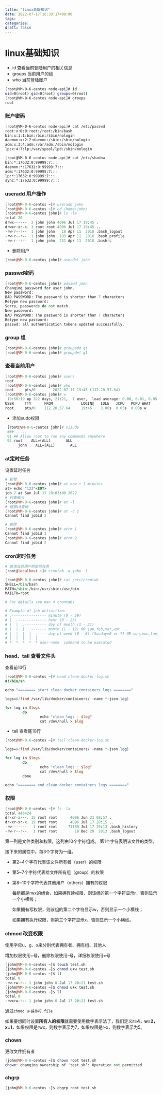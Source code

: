 ```yaml
---
title: "linux基础知识"
date: 2022-07-17T16:39:17+08:00
tags:
categories:
draft: false
---
```




# linux基础知识

- id 查看当前登陆用户的相关信息
- groups 当前用户的组
- who 当前登陆账户

```bash
[root@VM-0-6-centos node-api]# id
uid=0(root) gid=0(root) groups=0(root)
[root@VM-0-6-centos node-api]# groups
root
```



### 账户密码

```bash
[root@VM-0-6-centos node-api]# cat /etc/passwd
root:x:0:0:root:/root:/bin/bash
bin:x:1:1:bin:/bin:/sbin/nologin
daemon:x:2:2:daemon:/sbin:/sbin/nologin
adm:x:3:4:adm:/var/adm:/sbin/nologin
lp:x:4:7:lp:/var/spool/lpd:/sbin/nologin
```



```bash
[root@VM-0-6-centos node-api]# cat /etc/shadow
bin:*:17632:0:99999:7:::
daemon:*:17632:0:99999:7:::
adm:*:17632:0:99999:7:::
lp:*:17632:0:99999:7:::
sync:*:17632:0:99999:7:::
```



### useradd 用户操作

```perl
[root@VM-0-6-centos ~]# useradd john
[root@VM-0-6-centos ~]# cd /home/john/
[root@VM-0-6-centos john]# ls -la
total 20
drwx------  2 john john 4096 Jul 17 19:45 .
drwxr-xr-x. 3 root root 4096 Jul 17 19:45 ..
-rw-r--r--  1 john john   18 Apr 11  2018 .bash_logout
-rw-r--r--  1 john john  193 Apr 11  2018 .bash_profile
-rw-r--r--  1 john john  231 Apr 11  2018 .bashrc
```



- 删除用户

```perl
[root@VM-0-6-centos john]# userdel john
```



### passwd密码

```perl
[root@VM-0-6-centos john]# passwd john
Changing password for user john.
New password:
BAD PASSWORD: The password is shorter than 7 characters
Retype new password:
Sorry, passwords do not match.
New password:
BAD PASSWORD: The password is shorter than 7 characters
Retype new password:
passwd: all authentication tokens updated successfully.
```



### group 组

```perl
[root@VM-0-6-centos john]# groupadd g1
[root@VM-0-6-centos john]# groupdel g1
```



### 查看当前用户

```perl
[root@VM-0-6-centos john]# users
root
[root@VM-0-6-centos john]# who
root     pts/0        2022-07-17 19:45 (112.20.57.64)
[root@VM-0-6-centos john]# w
 19:50:19 up 322 days, 21:21,  1 user,  load average: 0.00, 0.01, 0.05
USER     TTY      FROM             LOGIN@   IDLE   JCPU   PCPU WHAT
root     pts/0    112.20.57.64     19:45    3.00s  0.05s  0.00s w
```



- 添加sudo权限

```perl
 [root@VM-0-6-centos john]# visudo
 ### .....
 91 ## Allow root to run any commands anywhere
 92 root    ALL=(ALL)       ALL
	  john    ALL=(ALL)       ALL
```



### at定时任务

设置延时任务

```perl
# 新增
[root@VM-0-6-centos john]# at now + 1 minutes
at> echo "123"<EOT>
job 2 at Sun Jul 17 20:03:00 2022
# 列表展示
[root@VM-0-6-centos john]# at -l
# 根据id查询
[root@VM-0-6-centos john]# at -c 2
Cannot find jobid 2

# 删除
[root@VM-0-6-centos john]# atrm 1
Cannot find jobid 1
[root@VM-0-6-centos john]# atrm 2
Cannot find jobid 2
```





### cron定时任务

```perl
# 查询当前用户的定时任务
[root@localhost ~]# crontab -u john -l
```



```perl
[root@VM-0-6-centos john]# cat /etc/crontab
SHELL=/bin/bash
PATH=/sbin:/bin:/usr/sbin:/usr/bin
MAILTO=root

# For details see man 4 crontabs

# Example of job definition:
# .---------------- minute (0 - 59)
# |  .------------- hour (0 - 23)
# |  |  .---------- day of month (1 - 31)
# |  |  |  .------- month (1 - 12) OR jan,feb,mar,apr ...
# |  |  |  |  .---- day of week (0 - 6) (Sunday=0 or 7) OR sun,mon,tue,wed,thu,fri,sat
# |  |  |  |  |
# *  *  *  *  * user-name  command to be executed
```



### head、tail 查看文件头

查看前10行

```perl
[root@VM-0-6-centos ~]# head clean-docker-log.sh
#!/bin/sh

echo "======== start clean docker containers logs ========"

logs=$(find /var/lib/docker/containers/ -name *-json.log)

for log in $logs
        do
                echo "clean logs : $log"
                cat /dev/null > $log
```



- tail 查看尾10行

```perl
[root@VM-0-6-centos ~]# tail clean-docker-log.sh

logs=$(find /var/lib/docker/containers/ -name *-json.log)

for log in $logs
        do
                echo "clean logs : $log"
                cat /dev/null > $log
        done

echo "======== end clean docker containers logs ========"
```



### 权限

```perl
[root@VM-0-6-centos ~]# ls -la
total 446424
dr-xr-x---. 15 root root      4096 Jun 21 08:57 .
dr-xr-xr-x. 19 root root      4096 Jul 17 20:15 ..
-rw-------   1 root root     71189 Jul 17 20:13 .bash_history
-rw-r--r--.  1 root root        18 Dec 29  2013 .bash_logout
```



第一列是文件类别和权限，这列由10个字符组成。 第1个字符表明该文件的类型。

接下来的属性中，每3个字符为一组。

 - 第2~4个字符代表该文件所有者（user）的权限

 - 第5~7个字符代表给文件所有组（group）的权限

 - 第8~10个字符代表其他用户（others）拥有的权限

   

   每组都是rwx的组合，如果拥有读权限，则该组的第一个字符显示r，否则显示一个小横线；

   如果拥有写权限，则该组的第二个字符显示w，否则显示一个小横线；

   如果拥有执行权限，则第三个字符显示x，否则显示一个小横线。





### chmod 改变权限

使用字母u、g、o来分别代表拥有者、拥有组、其他人

增加权限使用+号，删除权限使用-号，详细权限使用=号

```perl
[john@VM-0-6-centos ~]$ touch test.sh
[john@VM-0-6-centos ~]$ chmod u+w test.sh
[john@VM-0-6-centos ~]$ ll
total 0
-rw-rw-r-- 1 john john 0 Jul 17 20:21 test.sh
[john@VM-0-6-centos ~]$ chmod u+x test.sh
[john@VM-0-6-centos ~]$ ll
total 0
-rwxrw-r-- 1 john john 0 Jul 17 20:21 test.sh
```



通过`chmod u+操作符 file`



如果要想同时设置**所有人的权限**就需要使用数字表示法了，我们定义**r=4，w=2，x=1**，如果权限是rwx，则数字表示为7，如果权限是r-x，则数字表示为5。



### chown

更改文件拥有者

```perl
[john@VM-0-6-centos ~]$ chown root test.sh
chown: changing ownership of ‘test.sh’: Operation not permitted
```



### chgrp

```perl
[john@VM-0-6-centos ~]$ chgrp root test.sh
```









